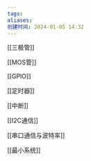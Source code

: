 ```yaml
---
tags: 
aliases: 
创建时间: 2024-01-05 14:32
---
```


[[三极管]]

[[MOS管]]

[[GPIO]]

[[定时器]]

[[中断]]

[[I2C通信]]

[[串口通信与波特率]]

[[最小系统]]